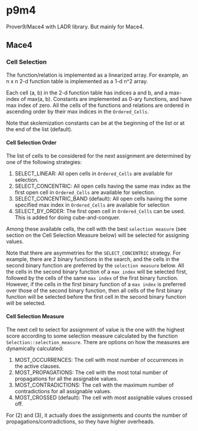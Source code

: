 # p9m4
Prover9/Mace4 with LADR library. But mainly for Mace4.

## Mace4

### Cell Selection

The function/relation is implemented as a linearized array.  For example, an n x n 2-d function table is implemented
as a 1-d n^2 array. 

Each cell (a, b) in the 2-d function table has indices a and b, and a max-index of max(a, b).  Constants are implemented
as 0-ary functions, and have max index of zero.  All the cells of the
functions and relations are ordered in ascending order by their max indices in the `Ordered_Cells`.

Note that skolemization constants can be at the beginning of the list or at the end of the list (default).

#### Cell Selection Order

The list of cells to be considered for the next assignment are determined by one of the following strategies:

1. SELECT_LINEAR: All open cells in `Ordered_Cells` are available for selection.
2. SELECT_CONCENTRIC: All open cells having the same max index as the first open cell in `Ordered_Cells` are available for selection.
3. SELECT_CONCENTRIC_BAND (default): All open cells having the some specified max index in `Ordered_Cells` are available for selection
4. SELECT_BY_ORDER: The first open cell in `Ordered_Cells` can be used.  This is added for doing cube-and-conquer.

Among these available cells, the cell with the best `selection measure` (see section on the Cell Selection Measure below) will be selected for 
assigning values.

Note that there are asymmetries for the `SELECT_CONCENTRIC` strategy.  For example, there are 2 binary functions in the search, and the 
cells in the second binary function are preferred by the `selection measure` below. All the cells in the second binary function of a `max index` will be selected
first, followed by the cells of the same `max index` of the first binary function.  However, if the cells in the first binary function
of a `max index` is preferred over those of the second binary function, then all cells of the first binary function will
be selected before the first cell in the second binary function will be selected.


#### Cell Selection Measure

The next cell to select for assignment of value is the one with the highest score according to some selection measure calculated
by the function `Selection::selection_measure`.  There are options on how the measures are dynamically calculated:

1. MOST_OCCURRENCES: The cell with most number of occurrences in the active clauses.
2. MOST_PROPAGATIONS: The cell with the most total number of propagations for all the assignable values. 
3. MOST_CONTRADICTIONS: The cell with the maximum number of contradictions for all assignable values. 
4. MOST_CROSSED (default): The cell with most assignable values crossed off.

For (2) and (3), it actually does the assignments and counts the number of propagations/contradictions, so they have higher overheads.


